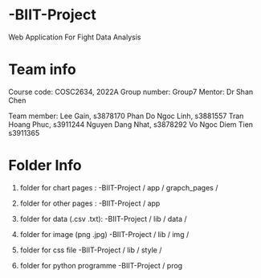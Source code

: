 # -BIIT-Project
Web Application 
For Fight Data Analysis 


# Team info
Course code: COSC2634, 2022A
Group number: Group7
Mentor: Dr Shan Chen

Team member:
Lee Gain, s3878170
Phan Do Ngoc Linh, s3881557
Tran Hoang Phuc, s3911244
Nguyen Dang Nhat, s3878292
Vo Ngoc Diem Tien s3911365



# Folder Info

1) folder for chart pages :                 -BIIT-Project / app / grapch_pages /

2) folder for other pages :                               -BIIT-Project / app

3) folder for data (.csv .txt):                                                  -BIIT-Project / lib / data /

4) folder for image (png .jpg)                                              -BIIT-Project / lib / img /

5) folder for  css file                                                             -BIIT-Project / lib / style /

6) folder for  python programme                                                       -BIIT-Project / prog
